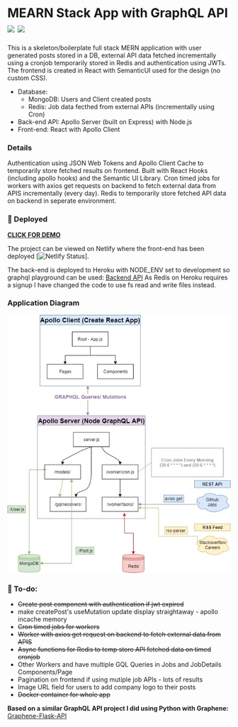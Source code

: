 # MEARN Stack App with GraphQL API <img src="https://user-images.githubusercontent.com/841294/53402609-b97a2180-39ba-11e9-8100-812bab86357c.png" height="50" /> <img src="https://github.com/graphql/graphql-spec/blob/master/resources/GraphQL%20Logo.svg" height="50" />

This is a skeleton/boilerplate full stack MERN application with user generated posts stored in a DB, external API data fetched incrementally using a cronjob temporarily stored in Redis and authentication using JWTs. The frontend is created in React with SemanticUI used for the design (no custom CSS). 

- Database: 
    - MongoDB: Users and Client created posts
    - Redis: Job data fecthed from external APIs (incrementally using Cron)
- Back-end API: Apollo Server (built on Express) with Node.js
- Front-end: React with Apollo Client

### Details
Authentication using JSON Web Tokens and Apollo Client Cache to temporarily store fetched results on frontend. Built with React Hooks (including apollo hooks) and the Semantic UI Library. Cron timed jobs for workers with axios get requests on backend to fetch external data from APIS incrementally (every day). Redis to temporarily store fetched API data on backend in seperate environment.

### :rocket: Deployed 
[**CLICK FOR DEMO**](https://londondevjobs.netlify.com/)

The project can be viewed on Netlify where the front-end has been deployed [![Netlify Status](https://api.netlify.com/api/v1/badges/5bd9efa7-56ac-4264-abbe-1f14397307cc/deploy-status)].

The back-end is deployed to Heroku with NODE_ENV set to development so graphql playground can be used:
[Backend API](https://londondevjobs.herokuapp.com/)
As Redis on Heroku requires a signup I have changed the code to use fs read and write files instead.

### Application Diagram
<p align="center"><img src="https://github.com/MrYKenz/MERN-GraphQL-App/blob/master/app_layout.jpg"/></p>

### :memo: To-do: 
- ~~Create post component with authentication if jwt expired~~
- make createPost's useMutation update display straightaway - apollo incache memory
- ~~Cron timed jobs for workers~~
- ~~Worker with axios get request on backend to fetch external data from APIS~~
- ~~Async functions for Redis to temp store API fetched data on timed cronjob~~
- Other Workers and have multiple GQL Queries in Jobs and JobDetails Components/Page
- Pagination on frontend if using mutiple job APIs - lots of results
- Image URL field for users to add company logo to their posts
- ~~Docker container for whole app~~

**Based on a similar GraphQL API project I did using Python with Graphene:** [Graphene-Flask-API](https://github.com/MrYKenz/Graphene-Flask-API)